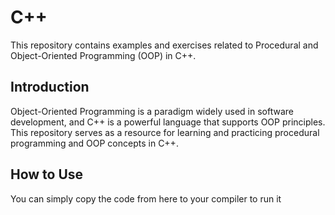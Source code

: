 # C++ 
This repository contains examples and exercises related to Procedural and Object-Oriented Programming (OOP) in C++.

## Introduction
Object-Oriented Programming is a paradigm widely used in software development, and C++ is a powerful language that supports OOP principles. This repository serves as a resource for learning and practicing procedural programming and OOP concepts in C++.

## How to Use
You can simply copy the code from here to your compiler to run it
